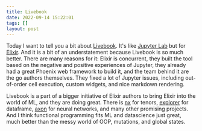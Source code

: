 ```yaml
---
title: Livebook
date: 2022-09-14 15:22:01
tags: []
layout: post
---
```


Today I want to tell you a bit about [Livebook](https://livebook.dev/). It's like [Jupyter Lab](https://jupyter.org/) but for [Elixir](https://t.me/itgram_channel/521). And it is a bit of an understatement because Livebook is so much better. There are many reasons for it: Elixir is concurrent, they built the tool based on the negative and positive experiences of Jupyter, they already had a great Phoenix web framework to build it, and the team behind it are the go authors themselves. They fixed a lot of Jupyter issues, including out-of-order cell execution, custom widgets, and nice markdown rendering.

Livebook is a part of a bigger initiative of Elixir authors to bring Elixir into the world of ML, and they are doing great. There is [nx](https://github.com/elixir-nx/nx) for tenors, [explorer](https://github.com/elixir-nx/explorer) for dataframe, [axon](https://github.com/elixir-nx/axon) for neural networks, and many other promising projects. And I think functional programming fits ML and datascience just great, much better than the messy world of OOP, mutations, and global states.

